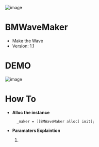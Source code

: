 ![image](https://github.com/DennisXiaoDing/BMWaveMaker/blob/master/ScreenShot/Icon.png)
# BMWaveMaker
- Make the Wave
- Version: 1.1 

# DEMO
   ![image](https://github.com/DennisXiaoDing/BMWaveMaker/blob/master/ScreenShot/ScreenShot.gif)

# How To 
- **Alloc the instance**
 
		_maker = [[BMWaveMaker alloc] init];

- **Paramaters Explaintion**

    1.